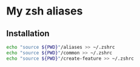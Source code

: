 # My zsh aliases

## Installation
```sh
echo "source ${PWD}"/aliases >> ~/.zshrc
echo "source ${PWD}"/common >> ~/.zshrc
echo "source ${PWD}"/create-feature >> ~/.zshrc
```
